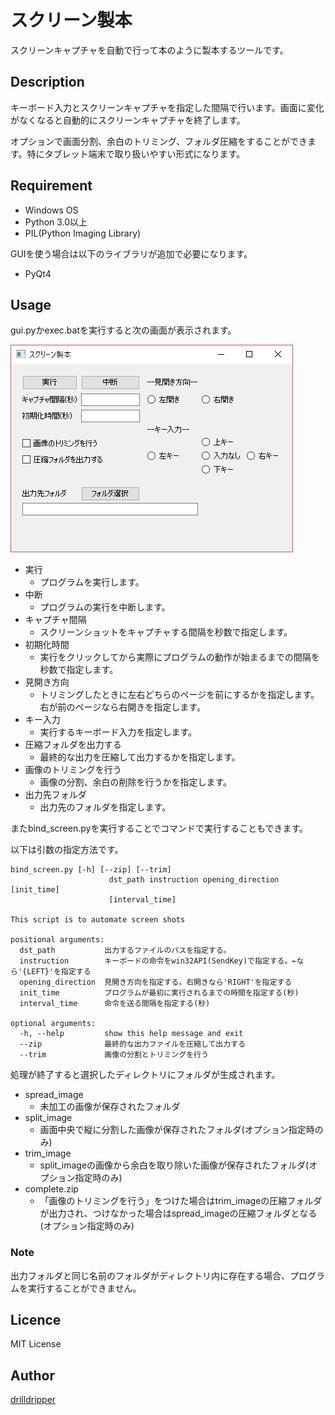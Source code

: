 スクリーン製本
====
スクリーンキャプチャを自動で行って本のように製本するツールです。

## Description
キーボード入力とスクリーンキャプチャを指定した間隔で行います。画面に変化がなくなると自動的にスクリーンキャプチャを終了します。

オプションで画面分割、余白のトリミング、フォルダ圧縮をすることができます。特にタブレット端末で取り扱いやすい形式になります。


## Requirement
- Windows OS
- Python 3.0以上
- PIL(Python Imaging Library)

GUIを使う場合は以下のライブラリが追加で必要になります。
- PyQt4

## Usage
gui.pyかexec.batを実行すると次の画面が表示されます。


![main_gif](demo/main_gui.png)

- 実行
  - プログラムを実行します。
- 中断
  - プログラムの実行を中断します。
- キャプチャ間隔
  - スクリーンショットをキャプチャする間隔を秒数で指定します。
- 初期化時間
  - 実行をクリックしてから実際にプログラムの動作が始まるまでの間隔を秒数で指定します。
- 見開き方向
  - トリミングしたときに左右どちらのページを前にするかを指定します。右が前のページなら右開きを指定します。
- キー入力
  - 実行するキーボード入力を指定します。
- 圧縮フォルダを出力する
  - 最終的な出力を圧縮して出力するかを指定します。
- 画像のトリミングを行う
  - 画像の分割、余白の削除を行うかを指定します。
- 出力先フォルダ
  - 出力先のフォルダを指定します。

またbind_screen.pyを実行することでコマンドで実行することもできます。

以下は引数の指定方法です。

```
bind_screen.py [-h] [--zip] [--trim]
                      dst_path instruction opening_direction [init_time]
                      [interval_time]

This script is to automate screen shots

positional arguments:
  dst_path           出力するファイルのパスを指定する。
  instruction        キーボードの命令をwin32API(SendKey)で指定する。←なら'{LEFT}'を指定する
  opening_direction  見開き方向を指定する。右開きなら'RIGHT'を指定する
  init_time          プログラムが最初に実行されるまでの時間を指定する(秒)
  interval_time      命令を送る間隔を指定する(秒)

optional arguments:
  -h, --help         show this help message and exit
  --zip              最終的な出力ファイルを圧縮して出力する
  --trim             画像の分割とトリミングを行う
```

処理が終了すると選択したディレクトリにフォルダが生成されます。
- spread_image
  - 未加工の画像が保存されたフォルダ
- split_image
  - 画面中央で縦に分割した画像が保存されたフォルダ(オプション指定時のみ)
- trim_image
  - split_imageの画像から余白を取り除いた画像が保存されたフォルダ(オプション指定時のみ)
- complete.zip
  - 「画像のトリミングを行う」をつけた場合はtrim\_imageの圧縮フォルダが出力され、つけなかった場合はspread\_imageの圧縮フォルダとなる(オプション指定時のみ)

### Note
出力フォルダと同じ名前のフォルダがディレクトリ内に存在する場合、プログラムを実行することができません。

## Licence
MIT License

## Author
[drilldripper](https://github.com/drilldripper)
